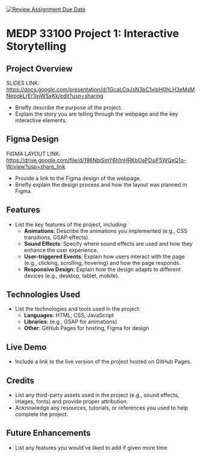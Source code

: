 [![Review Assignment Due Date](https://classroom.github.com/assets/deadline-readme-button-22041afd0340ce965d47ae6ef1cefeee28c7c493a6346c4f15d667ab976d596c.svg)](https://classroom.github.com/a/2JhgCWku)
# MEDP 33100 Project 1: Interactive Storytelling

## Project Overview
SLIDES LINK: https://docs.google.com/presentation/d/1GcaLCqJsN3bC1xlpH0hLH3eMsMNepqkLrEr3xjWSxKk/edit?usp=sharing

- Briefly describe the purpose of the project.
- Explain the story you are telling through the webpage and the key interactive elements.

## Figma Design
FIGMA LAYOUT LINK: https://drive.google.com/file/d/196NbiSmY6h1nHRKbOaPDsjF5WQxQ1o-W/view?usp=share_link

- Provide a link to the Figma design of the webpage.
- Briefly explain the design process and how the layout was planned in Figma.

## Features

- List the key features of the project, including:
    - **Animations**: Describe the animations you implemented (e.g., CSS transitions, GSAP effects).
    - **Sound Effects**: Specify where sound effects are used and how they enhance the user experience.
    - **User-triggered Events**: Explain how users interact with the page (e.g., clicking, scrolling, hovering) and how the page responds.
    - **Responsive Design**: Explain how the design adapts to different devices (e.g., desktop, tablet, mobile).

## Technologies Used

- List the technologies and tools used in the project:
    - **Languages**: HTML, CSS, JavaScript
    - **Libraries**: (e.g., GSAP for animations)
    - **Other**: GitHub Pages for hosting, Figma for design

## Live Demo

- Include a link to the live version of the project hosted on GitHub Pages.

## Credits

- List any third-party assets used in the project (e.g., sound effects, images, fonts) and provide proper attribution.
- Acknowledge any resources, tutorials, or references you used to help complete the project.

## Future Enhancements

- List any features you would’ve liked to add if given more time
